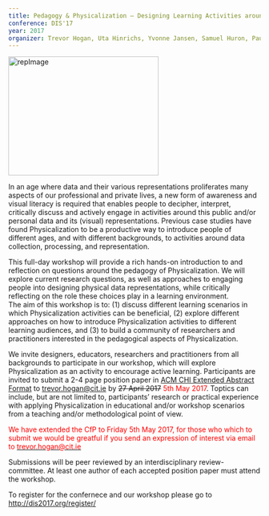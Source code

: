 ```yaml
---
title: Pedagogy & Physicalization – Designing Learning Activities around Data Physical Data Representations
conference: DIS'17
year: 2017
organizer: Trevor Hogan, Uta Hinrichs, Yvonne Jansen, Samuel Huron, Pauline Gourlet, Eva Hornecker, Bettina Nissen 
---
```


<a href="http://dataphys.org/workshops/dis17/wp-content/uploads/sites/5/2017/03/repImage.jpg" rel="" target="" title=""><img loading="lazy" decoding="async" alt="repImage" class="size-medium wp-image-27 float-right" height="237" src="http://dataphys.org/workshops/dis17/wp-content/uploads/sites/5/2017/03/repImage-300x237.jpg" title="" width="300" srcset="http://dataphys.org/workshops/dis17/wp-content/uploads/sites/5/2017/03/repImage-300x237.jpg 300w, http://dataphys.org/workshops/dis17/wp-content/uploads/sites/5/2017/03/repImage.jpg 1000w" sizes="(max-width: 300px) 100vw, 300px" /></a> 

In an age where data and their various representations proliferates many aspects of our professional and private lives, a new form of awareness and visual literacy is required that enables people to decipher, interpret, critically discuss and actively engage in activities around this public and/or personal data and its (visual) representations. Previous case studies have found Physicalization to be a productive way to introduce people of different ages, and with different backgrounds, to activities around data collection, processing, and representation. 

  
This full-day workshop will provide a rich hands-on introduction to and reflection on questions around the pedagogy of Physicalization. We will explore current research questions, as well as approaches to engaging people into designing physical data representations, while critically reflecting on the role these choices play in a learning environment.  
The aim of this workshop is to: (1) discuss different learning scenarios in which Physicalization activities can be beneficial, (2) explore different approaches on how to introduce Physicalization activities to different learning audiences, and (3) to build a community of researchers and practitioners interested in the pedagogical aspects of Physicalization. 

  
We invite designers, educators, researchers and practitioners from all backgrounds to participate in our workshop, which will explore Physicalization as an activity to encourage active learning. Participants are invited to submit a 2-4 page position paper in <a href="http://www.sigchi.org/publications/chipubform/sigchi-extended-abstracts-format-2016/view" target="_blank">ACM CHI Extended Abstract Format</a> to trevor.hogan@cit.ie by <s>27 April 2017</s> <span style="color:#FF0000">5th May 2017</span>. Toptics can include, but are not limited to, participants&rsquo; research or practical experience with applying Physicalization in educational and/or workshop scenarios from a teaching and/or methodological point of view. 

<span style="color:#FF0000">We have extended the CfP to Friday 5th May 2017, for those who which to submit we would be greatful if you send an expression of interest via email to </span>[<span style="color:#FF0000">trevor.hogan@cit.ie</span>][1] 

  
Submissions will be peer reviewed by an interdisciplinary review-committee. At least one author of each accepted position paper must attend the workshop. 

To register for the confernece and our workshop please go to <a href="http://dis2017.org/register/" target="_blank">http://dis2017.org/register/</a> 

&nbsp;

 [1]: mailto:trevor.hogan@cit.ie?subject=Pedagogy%20and%20Physicalization%20%40DIS17%20expression%20of%20interest